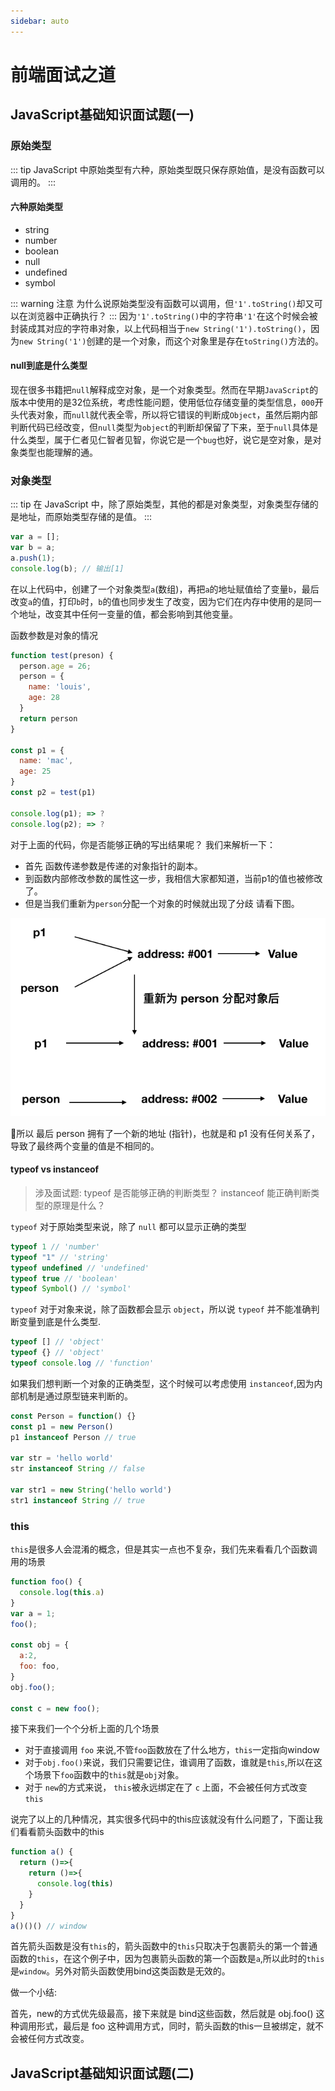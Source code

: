 ```yaml
---
sidebar: auto
---
```

# 前端面试之道

## JavaScript基础知识面试题(一)

### 原始类型

::: tip
JavaScript 中原始类型有六种，原始类型既只保存原始值，是没有函数可以调用的。
:::

#### 六种原始类型
* string
* number
* boolean
* null
* undefined
* symbol

::: warning 注意
为什么说原始类型没有函数可以调用，但`'1'.toString()`却又可以在浏览器中正确执行？
:::
因为`'1'.toString()`中的字符串`'1'`在这个时候会被封装成其对应的字符串对象，以上代码相当于`new String('1').toString()`，因为`new String('1')`创建的是一个对象，而这个对象里是存在`toString()`方法的。

#### null到底是什么类型
现在很多书籍把`null`解释成空对象，是一个对象类型。然而在早期`JavaScript`的版本中使用的是32位系统，考虑性能问题，使用低位存储变量的类型信息，`000`开头代表对象，而`null`就代表全零，所以将它错误的判断成`Object`，虽然后期内部判断代码已经改变，但`null`类型为`object`的判断却保留了下来，至于`null`具体是什么类型，属于仁者见仁智者见智，你说它是一个`bug`也好，说它是空对象，是对象类型也能理解的通。

### 对象类型
::: tip
在 JavaScript 中，除了原始类型，其他的都是对象类型，对象类型存储的是地址，而原始类型存储的是值。
:::
```js
var a = [];
var b = a;
a.push(1);
console.log(b); // 输出[1]
```
在以上代码中，创建了一个对象类型`a`(数组)，再把`a`的地址赋值给了变量`b`，最后改变`a`的值，打印`b`时，`b`的值也同步发生了改变，因为它们在内存中使用的是同一个地址，改变其中任何一变量的值，都会影响到其他变量。

函数参数是对象的情况

```js
function test(preson) {
  person.age = 26;
  person = {
    name: 'louis',
    age: 28
  }
  return person
}

const p1 = {
  name: 'mac',
  age: 25
}
const p2 = test(p1)

console.log(p1); => ?
console.log(p2); => ?
```

对于上面的代码，你是否能够正确的写出结果呢？ 我们来解析一下：

- 首先 函数传递参数是传递的对象指针的副本。
- 到函数内部修改参数的属性这一步，我相信大家都知道，当前p1的值也被修改了。
- 但是当我们重新为`person`分配一个对象的时候就出现了分歧 请看下图。

![参数是对象类型](../images/interview/01.png)

所以 最后 person 拥有了一个新的地址 (指针)，也就是和 p1 没有任何关系了，导致了最终两个变量的值是不相同的。

#### typeof vs instanceof

> 涉及面试题: typeof 是否能够正确的判断类型？ instanceof 能正确判断类型的原理是什么？

`typeof` 对于原始类型来说，除了 `null` 都可以显示正确的类型

```js
typeof 1 // 'number'
typeof "1" // 'string'
typeof undefined // 'undefined'
typeof true // 'boolean'
typeof Symbol() // 'symbol'
```

`typeof` 对于对象来说，除了函数都会显示 `object`，所以说 `typeof` 并不能准确判断变量到底是什么类型.

```js
typeof [] // 'object'
typeof {} // 'object'
typeof console.log // 'function'
```

如果我们想判断一个对象的正确类型，这个时候可以考虑使用 `instanceof`,因为内部机制是通过原型链来判断的。

```js
const Person = function() {}
const p1 = new Person()
p1 instanceof Person // true

var str = 'hello world'
str instanceof String // false

var str1 = new String('hello world')
str1 instanceof String // true
```

### this

`this`是很多人会混淆的概念，但是其实一点也不复杂，我们先来看看几个函数调用的场景
```js
function foo() {
  console.log(this.a)
}
var a = 1;
foo();

const obj = {
  a:2,
  foo: foo,
}
obj.foo();

const c = new foo();
```

接下来我们一个个分析上面的几个场景
- 对于直接调用 `foo` 来说,不管`foo`函数放在了什么地方，`this`一定指向window
- 对于`obj.foo()`来说，我们只需要记住，谁调用了函数，谁就是`this`,所以在这个场景下`foo`函数中的`this`就是`obj`对象。
- 对于 `new`的方式来说， `this`被永远绑定在了 `c` 上面，不会被任何方式改变 `this`

说完了以上的几种情况，其实很多代码中的this应该就没有什么问题了，下面让我们看看箭头函数中的this

```js
function a() {
  return ()=>{
    return ()=>{
      console.log(this)
    }
  }
}
a()()() // window
```

首先箭头函数是没有`this`的，箭头函数中的`this`只取决于包裹箭头的第一个普通函数的`this`，在这个例子中，因为包裹箭头函数的第一个函数是`a`,所以此时的`this`是`window`。另外对箭头函数使用bind这类函数是无效的。

做一个小结:

首先，new的方式优先级最高，接下来就是 bind这些函数，然后就是 obj.foo() 这种调用形式，最后是 foo 这种调用方式，同时，箭头函数的this一旦被绑定，就不会被任何方式改变。


## JavaScript基础知识面试题(二)